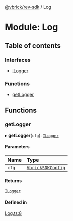 [@vbrick/rev-sdk](../README.md) / Log

# Module: Log

## Table of contents

### Interfaces

- [ILogger](../interfaces/Log.ILogger.md)

### Functions

- [getLogger](Log.md#getlogger)

## Functions

### getLogger

▸ **getLogger**(`cfg`): [`ILogger`](../interfaces/Log.ILogger.md)

#### Parameters

| Name | Type |
| :------ | :------ |
| `cfg` | [`VbrickSDKConfig`](../interfaces/VbrickSDK.VbrickSDKConfig.md) |

#### Returns

[`ILogger`](../interfaces/Log.ILogger.md)

#### Defined in

[Log.ts:8](https://github.com/vbrick/rev-sdk-js/blob/e20a0c7/src/Log.ts#L8)
